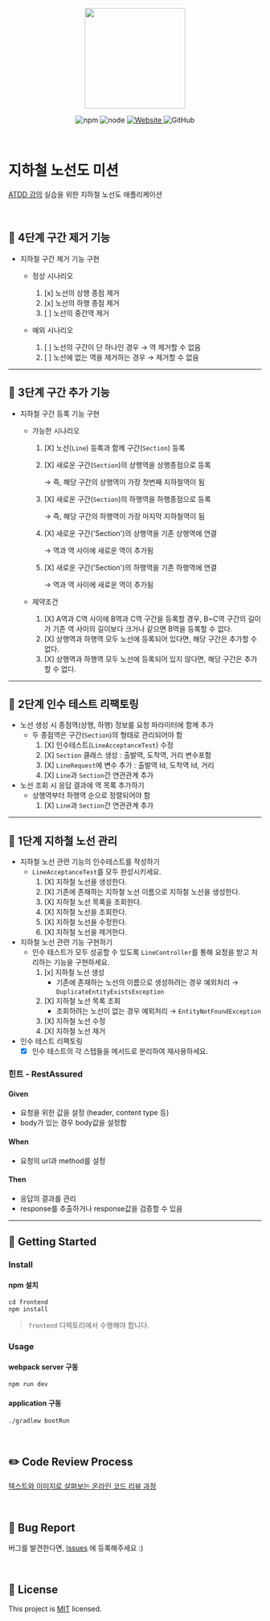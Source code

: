 <p align="center">
    <img width="200px;" src="https://raw.githubusercontent.com/woowacourse/atdd-subway-admin-frontend/master/images/main_logo.png"/>
</p>
<p align="center">
  <img alt="npm" src="https://img.shields.io/badge/npm-%3E%3D%205.5.0-blue">
  <img alt="node" src="https://img.shields.io/badge/node-%3E%3D%209.3.0-blue">
  <a href="https://edu.nextstep.camp/c/R89PYi5H" alt="nextstep atdd">
    <img alt="Website" src="https://img.shields.io/website?url=https%3A%2F%2Fedu.nextstep.camp%2Fc%2FR89PYi5H">
  </a>
  <img alt="GitHub" src="https://img.shields.io/github/license/next-step/atdd-subway-admin">
</p>

<br>

# 지하철 노선도 미션
[ATDD 강의](https://edu.nextstep.camp/c/R89PYi5H) 실습을 위한 지하철 노선도 애플리케이션

<br>

## 🚀 4단계 구간 제거 기능 


* 지하철 구간 제거 기능 구현
    * 정상 시나리오
        1. [x] 노선의 상행 종점 제거
        2. [x] 노선의 하행 종점 제거    
        2. [ ] 노선의 중간역 제거 

    * 예외 시나리오 
        1. [ ] 노선의 구간이 단 하나인 경우 → 역 제거할 수 없음
        2. [ ] 노선에 없는 역을 제거하는 경우 → 제거할 수 없음
---
## 🚀 3단계 구간 추가 기능

* 지하철 구간 등록 기능 구현
    * 가능한 시나리오
        1. [X] 노선(`Line`) 등록과 함께 구간(`Section`) 등록
        2. [X] 새로운 구간(`Section`)의 상행역을 상행종점으로 등록 
           
            → 즉, 해당 구간의 상행역이 가장 첫번째 지하철역이 됨
        3. [X] 새로운 구간(`Section`)의 하행역을 하행종점으로 등록
            
            → 즉, 해당 구간의 하행역이 가장 마지막 지하철역이 됨
        4. [X] 새로운 구간('Section')의 상행역을 기존 상행역에 연결 
           
            → 역과 역 사이에 새로운 역이 추가됨
        5. [X] 새로운 구간('Section')의 하행역을 기존 하행역에 연결

           → 역과 역 사이에 새로운 역이 추가됨

    * 제약조건
        1. [X] A역과 C역 사이에 B역과 C역 구간을 등록할 경우, B~C역 구간의 길이가 기존 역 사이의 길이보다 크거나 같으면 
          B역을 등록할 수 없다.
        2. [X] 상행역과 하행역 모두 노선에 등록되어 있다면, 해당 구간은 추가할 수 없다.
        3. [X] 상행역과 하행역 모두 노선에 등록되어 있지 않다면, 해당 구간은 추가할 수 없다.
    
---
## 🚀 2단계 인수 테스트 리팩토링
* 노선 생성 시 종점역(상행, 하행) 정보를 요청 파라미터에 함께 추가
    * 두 종점역은 구간(`Section`)의 형태로 관리되어야 함
        1. [X] 인수테스트(`LineAcceptanceTest`)  수정  
        2. [X] `Section` 클래스 생성 : 출발역, 도착역, 거리 변수포함
        3. [X] `LineRequest`에 변수 추가 : 출발역 Id, 도착역 Id, 거리 
        4. [X] `Line`과 `Section`간 연관관계 추가 
* 노선 조회 시 응답 결과에 역 목록 추가하기
    * 상행역부터 하행역 순으로 정렬되어야 함
        1. [X] `Line`과 `Section`간 연관관계 추가
---
## 🚀 1단계 지하철 노선 관리 
* 지하철 노선 관련 기능의 인수테스트를 작성하기 
    * `LineAcceptanceTest`를 모두 완성시키세요.
        1. [X] 지하철 노선을 생성한다.
        2. [X] 기존에 존재하는 지하철 노선 이름으로 지하철 노선을 생성한다.
        3. [X] 지하철 노선 목록을 조회한다.
        4. [X] 지하철 노선을 조회한다.
        5. [X] 지하철 노선을 수정한다.
        6. [X] 지하철 노선을 제거한다.
* 지하철 노선 관련 기능 구현하기
    * 인수 테스트가 모두 성공할 수 있도록 `LineController`를 통해 요청을 받고 
      처리하는 기능을 구현하세요. 
        1. [x] 지하철 노선 생성    
            * 기존에 존재하는 노선의 이름으로 생성하려는 경우 예외처리 
              → `DuplicateEntityExistsException`
        2. [X] 지하철 노선 목록 조회 
            * 조회하려는 노선이 없는 경우 예외처리 
              → `EntityNotFoundException`   
        4. [X] 지하철 노선 수정
        5. [X] 지하철 노선 제거
* 인수 테스트 리팩토링
    * [X] 인수 테스트의 각 스텝들을 메서드로 분리하여 재사용하세요.

### 힌트 - RestAssured
#### Given 
* 요청을 위한 값을 설정 (header, content type 등)
* body가 있는 경우 body값을 설정함
#### When
* 요청의 url과 method를 설정
#### Then
* 응답의 결과를 관리
* response를 추출하거나 response값을 검증할 수 있음 
--- 
## 🚀 Getting Started

### Install
#### npm 설치
```
cd frontend
npm install
```
> `frontend` 디렉토리에서 수행해야 합니다.

### Usage
#### webpack server 구동
```
npm run dev
```
#### application 구동
```
./gradlew bootRun
```
<br>

## ✏️ Code Review Process
[텍스트와 이미지로 살펴보는 온라인 코드 리뷰 과정](https://github.com/next-step/nextstep-docs/tree/master/codereview)

<br>

## 🐞 Bug Report

버그를 발견한다면, [Issues](https://github.com/next-step/atdd-subway-admin/issues) 에 등록해주세요 :)

<br>

## 📝 License

This project is [MIT](https://github.com/next-step/atdd-subway-admin/blob/master/LICENSE.md) licensed.
